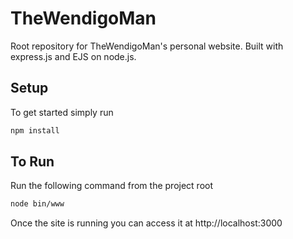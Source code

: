 # TheWendigoMan
Root repository for TheWendigoMan's personal website. Built with express.js and EJS on node.js.
## Setup
To get started simply run
```bash
npm install
```
## To Run
Run the following command from the project root
```bash
node bin/www
```
Once the site is running you can access it at http://localhost:3000